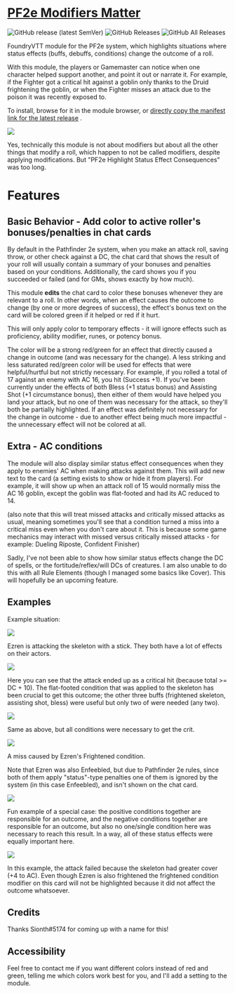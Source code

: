# [PF2e Modifiers Matter](https://foundryvtt.com/packages/pf2e-modifiers-matter/)

![GitHub release (latest SemVer)](https://img.shields.io/github/v/release/itamarcu/pf2e-modifiers-matter?style=for-the-badge)
![GitHub Releases](https://img.shields.io/github/downloads/itamarcu/pf2e-modifiers-matter/latest/total?style=for-the-badge)
![GitHub All Releases](https://img.shields.io/github/downloads/itamarcu/pf2e-modifiers-matter/total?style=for-the-badge&label=Downloads+total)

FoundryVTT module for the PF2e system, which highlights situations where status effects (buffs, debuffs, conditions)
change the outcome of a roll.

With this module, the players or Gamemaster can notice when one character helped support another, and point it out or
narrate it. For example, if the Fighter got a critical hit against a goblin only thanks to the Druid frightening the
goblin, or when the Fighter misses an attack due to the poison it was recently exposed to.

To install, browse for it in the module browser,
or [directly copy the manifest link for the latest release](https://github.com/itamarcu/pf2e-modifiers-matter/releases/latest/download/module.json)
.

![](metadata/example_0.png)

Yes, technically this module is not about modifiers but about all the other things that modify a roll, which happen to
not be called modifiers, despite applying modifications. But "PF2e Highlight Status Effect Consequences" was too long.

# Features

## Basic Behavior - Add color to active roller's bonuses/penalties in chat cards

By default in the Pathfinder 2e system, when you make an attack roll, saving throw, or other check against a DC, the
chat card that shows the result of your roll will usually contain a summary of your bonuses and penalties based on your
conditions. Additionally, the card shows you if you succeeded or failed (and for GMs, shows exactly by how much).

This module **edits** the chat card to color these bonuses whenever they are relevant to a roll. In other words, when an
effect causes the outcome to change (by one or more degrees of success), the effect's bonus text on the card will be
colored green if it helped or red if it hurt.

This will only apply color to temporary effects - it will ignore effects such as proficiency, ability modifier, runes,
or potency bonus.

The color will be a strong red/green for an effect that directly caused a change in outcome (and was necessary for the
change). A less striking and less saturated red/green color will be used for effects that were helpful/hurtful but not
strictly necessary. For example, if you rolled a total of 17 against an enemy with AC 16, you hit (Success +1). If
you've been currently under the effects of both Bless (+1 status bonus) and Assisting Shot (+1 circumstance bonus), then
either of them would have helped you land your attack, but no one of them was necessary for the attack, so they'll both
be partially highlighted. If an effect was definitely not necessary for the change in outcome - due to another effect
being much more impactful - the unnecessary effect will not be colored at all.

## Extra - AC conditions

The module will also display similar status effect consequences when they apply to enemies' AC when making attacks
against them. This will add new text to the card (a setting exists to show or hide it from players). For example, it
will show up when an attack roll of 15 would normally miss the AC 16 goblin, except the goblin was flat-footed and had
its AC reduced to 14.

(also note that this will treat missed attacks and critically missed attacks as usual, meaning sometimes you'll see that
a condition turned a miss into a critical miss even when you don't care about it. This is because some game mechanics
may interact with missed versus critically missed attacks - for example: Dueling Riposte, Confident Finisher)

Sadly, I've not been able to show how similar status effects change the DC of spells, or the fortitude/reflex/will DCs
of creatures. I am also unable to do this with all Rule Elements (though I managed some basics like Cover). This will
hopefully be an upcoming feature.

## Examples

Example situation:

![](metadata/example_situation.png)

Ezren is attacking the skeleton with a stick. They both have a lot of effects on their actors.

![](metadata/example_1.png)

Here you can see that the attack ended up as a critical hit (because total >= DC + 10). The flat-footed condition that
was applied to the skeleton has been crucial to get this outcome; the other three buffs (frightened skeleton, assisting
shot, bless)
were useful but only two of were needed (any two).

![](metadata/example_2.png)

Same as above, but all conditions were necessary to get the crit.

![](metadata/example_3.png)

A miss caused by Ezren's Frightened condition.

Note that Ezren was also Enfeebled, but due to Pathfinder 2e rules, since both of them apply "status"-type penalties one
of them is ignored by the system (in this case Enfeebled), and isn't shown on the chat card.

![](metadata/example_4.png)

Fun example of a special case:  the positive conditions together are responsible for an outcome, and the negative
conditions together are responsible for an outcome, but also no one/single condition here was necessary to reach this
result. In a way, all of these status effects were equally important here.

![](metadata/example_5.png)

In this example, the attack failed because the skeleton had greater cover (+4 to AC). Even though Ezren is also
frightened the frightened condition modifier on this card will not be highlighted because it did not affect the outcome
whatsoever.

## Credits

Thanks Sionth#5174 for coming up with a name for this!

## Accessibility

Feel free to contact me if you want different colors instead of red and green, telling me which colors work best for
you, and I'll add a setting to the module.